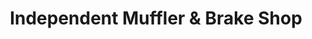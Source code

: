 ---
title: "Independent Muffler & Brake Shop"
url: /erie/independent-muffler-und-brake-shop/
shop: Autowerkstatt
---